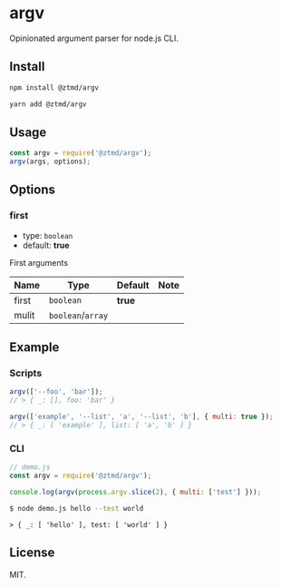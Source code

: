# argv

Opinionated argument parser for node.js CLI.

## Install

```bash
npm install @ztmd/argv
```

```bash
yarn add @ztmd/argv
```

## Usage

```js
const argv = require('@ztmd/argv');
argv(args, options);
```

## Options

### first

- type: `boolean`
- default: **true**

First arguments

Name|Type|Default|Note
----|----|-------|----
first|`boolean`|**true**|
mulit|`boolean`/`array`|

## Example

### Scripts

```js
argv(['--foo', 'bar']);
// > { _: [], foo: 'bar' }

argv(['example', '--list', 'a', '--list', 'b'], { multi: true });
// > { _: [ 'example' ], list: [ 'a', 'b' ] }
```

### CLI

```js
// demo.js
const argv = require('@ztmd/argv');

console.log(argv(process.argv.slice(2), { multi: ['test'] }));
```

```bash
$ node demo.js hello --test world
```
```
> { _: [ 'hello' ], test: [ 'world' ] }
```

## License

MIT.
